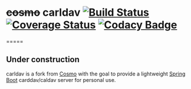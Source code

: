 # ~~cosmo~~ carldav [![Build Status](https://api.travis-ci.org/ksokol/carldav.png?branch=master)](https://travis-ci.org/ksokol/carldav/) [![Coverage Status](https://coveralls.io/repos/ksokol/carldav/badge.png?branch=master)](https://coveralls.io/r/ksokol/carldav?branch=master) [![Codacy Badge](https://api.codacy.com/project/badge/grade/1eb00efb527b4665ac78a44d3648e73b)](https://www.codacy.com/app/dev_9/carldav)
=====

## Under construction

carldav is a fork from [Cosmo](https://github.com/1and1/cosmo) with the goal to provide a lightweight [Spring Boot](http://projects.spring.io/spring-boot/) carddav/caldav server for personal use.
